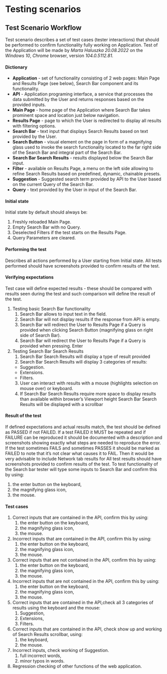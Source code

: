 # Testing scenarios
## Test Scenario Workflow
Test scenario describes a set of test cases (tester interactions) that should be performed to confirm
functionality fully working on Application.
Test of the Application will be made by *Marta Haluszka* *20.08.2022* on the *Windows 10*, *Chrome* browser, version *104.0.5112.81.*
#### Dictionary
* **Application** - set of functionality consisting of 2 web pages: Main Page and Results Page (see below),
Search Bar component and its functionality.
* **API** - Application programing interface, a service that processes the data submitted by the User and
returns responses based on the provided inputs.
* **Main Page** - home page of the Application where Search Bar takes prominent space and location just
below navigation.
* **Results Page** - page to which the User is redirected to display all results with filtering options.
* **Search Bar** - text input that displays Search Results based on text provided by the User.
* **Search Button** - visual element on the page in form of a magnifying glass used to invoke the search
functionality located to the far right side of the Search Bar and integral part of the Search Bar.
* **Search Bar Search Results** - results displayed below the Search Bar input.
* **Filter** - available on Results Page, a menu on the left side allowing to refine Search Results based on
predefined, dynamic, chainable presets.
* **Suggestion** - Suggested search term provided by API to the User based on the current Query of the
Search Bar.
* **Query** - text provided by the User in input of the Search Bar.

#### Initial state
Initial state by default should always be:
1. Freshly reloaded Main Page.
2. Empty Search Bar with no Query.
3. Deselected Filters if the test starts on the Results Page.
4. Query Parameters are cleared.
#### Performing the test
Describes all actions performed by a User starting from Initial state.
All tests performed should have screenshots provided to confirm results of the test.
#### Verifying expectations
Test case will define expected results - these should be compared with results seen during the test
and such comparison will define the result of the test.
1. Testing basic Search Bar functionality
   1.  Search Bar allows to input text in the field.
   2. Search Bar will not display results if the response from API is empty. 
   3. Search Bar will redirect the User to Results Page if a Query is provided when clicking
Search Button (magnifying glass on right side of Search Bar). 
   4. Search Bar will redirect the User to Results Page if a Query is provided when pressing.
Enter
2. Testing Search Bar Search Results
   1.  Search Bar Search Results will display a type of result provided
   2. Search Bar Search Results will display 3 categories of results:
   - Suggestion.
   - Extensions.
   - Filters.
   3. User can interact with results with a mouse (highlights selection on mouse over) or
keyboard.
   4. If Search Bar Search Results require more space to display results than available
within browser’s Viewport height Search Bar Search Results will be displayed with a
scrollbar
#### Result of the test
If defined expectations and actual results match, the test should be defined as PASSED if not FAILED.
If a test FAILED it MUST be repeated and if FAILURE can be reproduced it should be documented with
a description and screenshots showing exactly what steps are needed to reproduce the error.
If the test sometimes FAILS and sometimes PASSES it should be marked as FAILED to note that
it’s not clear what causes it to FAIL. Then it would be very advisable to include Network tab results for
All test results should have screenshots provided to confirm results of the test.
To test functionality of the Search bar tester will type some inputs to Search Bar and confirm this by using:
   1.  the enter button on the keyboard,
   2.  the magnifying glass icon,
   3.  the mouse.
#### Test cases
1. Correct inputs that are contained in the API, confirm this by using:
   1. the enter button on the keyboard,
   2. the magnifying glass icon,
   3. the mouse.
2. Incorrect inputs that are contained in the API, confirm this by using:
   1.  the enter button on the keyboard,
   2.  the magnifying glass icon,
   3.  the mouse.
3. Correct inputs that are not contained in the API, confirm this by using:
   1. the enter button on the keyboard,
   2. the magnifying glass icon,
   3.  the mouse.
4. Incorrect inputs that are not contained in the API, confirm this by using:
   1. the enter button on the keyboard,
   2. the magnifying glass icon,
   3. the mouse.
5. Correct inputs that are contained in the API,check all 3 categories of results using the keyboard and the mouse:
   1. Suggestion,
   2. Extensions,
   3. Filters.
6. Correct inputs that are contained in the API, check show up and working of Search Results scrollbar, using:
   1. the keyboard,
   2. the mouse.
7. Incorrect inputs, check working of Suggestion.
   1. full incorrect words,
   2. minor typos in words.
8. Regression checking of other functions of the web application.